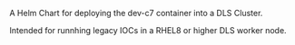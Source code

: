 A Helm Chart for deploying the dev-c7 container into a DLS Cluster.

Intended for runnhing legacy IOCs in a RHEL8 or higher DLS worker node.